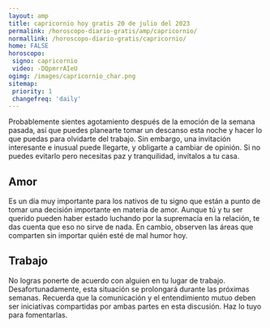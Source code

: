 ```yaml
---
layout: amp
title: capricornio hoy gratis 20 de julio del 2023 
permalink: /horoscopo-diario-gratis/amp/capricornio/
normallink: /horoscopo-diario-gratis/capricornio/
home: FALSE
horoscopo:
 signo: capricornio
 video: -DQpmrrAIeU
ogimg: /images/capricornio_char.png
sitemap:
 priority: 1
 changefreq: 'daily'
---
```



Probablemente sientes agotamiento después de la emoción de la semana pasada, así que puedes planearte tomar un descanso esta noche y hacer lo que puedas para olvidarte del trabajo. Sin embargo, una invitación interesante e inusual puede llegarte, y obligarte a cambiar de opinión. Si no puedes evitarlo pero necesitas paz y tranquilidad, invítalos a tu casa.

## Amor

Es un día muy importante para los nativos de tu signo que están a punto de tomar una decisión importante en materia de amor. Aunque tú y tu ser querido pueden haber estado luchando por la supremacía en la relación, te das cuenta que eso no sirve de nada. En cambio, observen las áreas que comparten sin importar quién esté de mal humor hoy.

## Trabajo

No logras ponerte de acuerdo con alguien en tu lugar de trabajo. Desafortunadamente, esta situación se prolongará durante las próximas semanas. Recuerda que la comunicación y el entendimiento mutuo deben ser iniciativas compartidas por ambas partes en esta discusión. Haz lo tuyo para fomentarlas.